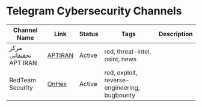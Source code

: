 # Telegram Cybersecurity Channels
<!-- This file is auto-converted to channels.json using GitHub Actions -->

| Channel Name | Link | Status | Tags | Description |
|-------------|------|--------|------|-------------|
| مرکز تحقیقاتی APT IRAN | [APTIRAN](https://t.me/APTIRAN) | Active | red, threat-intel, osint, news | |
| RedTeam Security | [OnHex](https://t.me/onhex_ir) | Active | red, exploit, reverse-engineering, bugbounty | |

